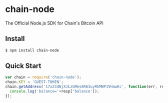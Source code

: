 # chain-node

The Official Node.js SDK for Chain's Bitcoin API

## Install

```bash
$ npm install chain-node
```

## Quick Start

```js
var chain = require('chain-node');
chain.KEY = 'GUEST-TOKEN';
chain.getAddress('17x23dNjXJLzGMev6R63uyRhMWP1VHawKc', function(err, resp) {
  console.log('balance='+resp['balance']);
});
```
